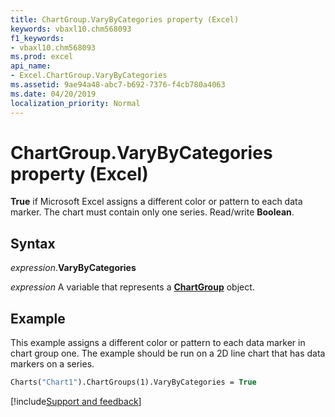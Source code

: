 ```yaml
---
title: ChartGroup.VaryByCategories property (Excel)
keywords: vbaxl10.chm568093
f1_keywords:
- vbaxl10.chm568093
ms.prod: excel
api_name:
- Excel.ChartGroup.VaryByCategories
ms.assetid: 9ae94a48-abc7-b692-7376-f4cb780a4063
ms.date: 04/20/2019
localization_priority: Normal
---
```



# ChartGroup.VaryByCategories property (Excel)

**True** if Microsoft Excel assigns a different color or pattern to each data marker. The chart must contain only one series. Read/write **Boolean**.


## Syntax

_expression_.**VaryByCategories**

_expression_ A variable that represents a **[ChartGroup](Excel.ChartGroup(object).md)** object.


## Example

This example assigns a different color or pattern to each data marker in chart group one. The example should be run on a 2D line chart that has data markers on a series.

```vb
Charts("Chart1").ChartGroups(1).VaryByCategories = True
```




[!include[Support and feedback](~/includes/feedback-boilerplate.md)]